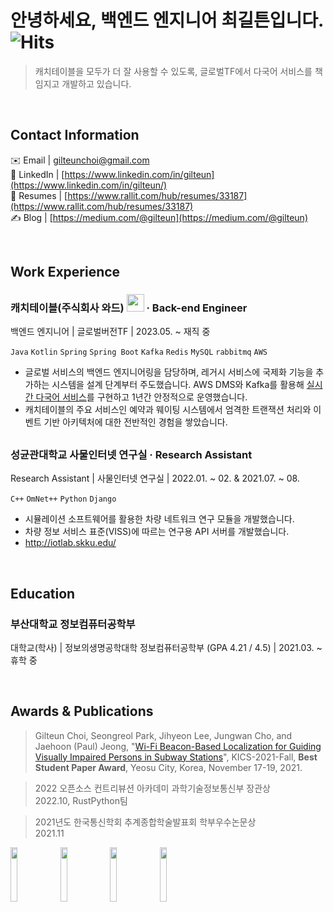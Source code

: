 # 안녕하세요, 백엔드 엔지니어 최길튼입니다. ![Hits](https://hits.seeyoufarm.com/api/count/incr/badge.svg?url=https%3A%2F%2Fgithub.com%2Fgilteunchoi&count_bg=%23000000&title_bg=%23000000&icon=github.svg&icon_color=%23FFFFFF&title=hits&edge_flat=false)

> 캐치테이블을 모두가 더 잘 사용할 수 있도록, 글로벌TF에서 다국어 서비스를 책임지고 개발하고 있습니다.

<br>

## Contact Information
✉️ Email | gilteunchoi@gmail.com <br>
💼 LinkedIn | [https://www.linkedin.com/in/gilteun](https://www.linkedin.com/in/gilteun/) <br>
📄 Resumes | [https://www.rallit.com/hub/resumes/33187](https://www.rallit.com/hub/resumes/33187) <br>
✍️ Blog | [https://medium.com/@gilteun](https://medium.com/@gilteun) <br>

<br>

## Work Experience
### 캐치테이블(주식회사 와드) <img src = "https://app.catchtable.co.kr/public/img/app_icon_round_type.png" width="28px" height="28px"> · Back-end Engineer
백엔드 엔지니어 | 글로벌버전TF | 2023.05. ~ 재직 중

`Java` `Kotlin` `Spring` `Spring Boot` `Kafka` `Redis` `MySQL` `rabbitmq` `AWS`
- 글로벌 서비스의 백엔드 엔지니어링을 담당하며, 레거시 서비스에 국제화 기능을 추가하는 시스템을 설계 단계부터 주도했습니다. AWS DMS와 Kafka를 활용해 [실시간 다국어 서비스](https://medium.com/catchtable/캐치테이블-글로벌-버전-mau-두-배-성장의-비결-다국어-서비스-개발기-644258c5fcf6)를 구현하고 1년간 안정적으로 운영했습니다.
- 캐치테이블의 주요 서비스인 예약과 웨이팅 시스템에서 엄격한 트랜잭션 처리와 이벤트 기반 아키텍처에 대한 전반적인 경험을 쌓았습니다.

## 
### 성균관대학교 사물인터넷 연구실 · Research Assistant
Research Assistant | 사물인터넷 연구실 | 2022.01. ~ 02. & 2021.07. ~ 08.

`C++` `OmNet++` `Python` `Django`
- 시뮬레이션 소프트웨어를 활용한 차량 네트워크 연구 모듈을 개발했습니다.
- 차량 정보 서비스 표준(VISS)에 따르는 연구용 API 서버를 개발했습니다.
- http://iotlab.skku.edu/

<br>

## Education
### 부산대학교 정보컴퓨터공학부
대학교(학사) | 정보의생명공학대학 정보컴퓨터공학부 (GPA 4.21 / 4.5) | 2021.03. ~ 휴학 중

<br>

## Awards & Publications 
> Gilteun Choi, Seongreol Park, Jihyeon Lee, Jungwan Cho, and Jaehoon (Paul) Jeong, "[Wi-Fi Beacon-Based Localization for Guiding Visually Impaired Persons in Subway Stations](https://github.com/gilteunchoi/gilteunchoi/blob/main/WiFi-Beacon-Localization.pdf)", KICS-2021-Fall, **Best Student Paper Award**, Yeosu City, Korea, November 17-19, 2021.

> 2022 오픈소스 컨트리뷰션 아카데미 과학기술정보통신부 장관상 <br> 2022.10, RustPython팀

> 2021년도 한국통신학회 추계종합학술발표회 학부우수논문상 <br> 2021.11

<a href = "https://www.credly.com/badges/f53f8506-56ba-4c42-9c36-10b76cd17146/public_url"><img src = "https://user-images.githubusercontent.com/61682534/226187737-bd5cb5a7-3ab9-4a7d-85c1-30f006437435.png" width="15%" height="15%"></a>
<a href = "https://www.credly.com/badges/cdd98f16-d80d-4bdb-b745-984296205154/public_url"><img src = "https://user-images.githubusercontent.com/61682534/226187741-75a75c81-accc-4c0b-84ec-da2396984e4a.png" width="15%" height="15%"></a>
<a href = "https://www.holopin.io/userbadge/cl9ms9nk2034909l6j0omcq4d"><img src = "https://user-images.githubusercontent.com/61682534/226188069-df0c7cb7-e2c9-473c-b5f0-30ef5f6c7c90.png" width="15%" height="15%"></a>
<a href = "https://github.com/RustPython/RustPython/pulls?q=is%3Apr+author%3Agilteunchoi+"><img src = "https://user-images.githubusercontent.com/61682534/226187886-f0a76650-d52e-4965-94ea-124da3cc9758.png" width="15%" height="15%"></a>
